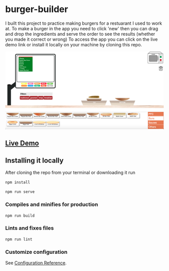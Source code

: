 # burger-builder

I built this project to practice making burgers for a restuarant I used to work at. To make a burger in the app you need to click 'new' then you can drag and drop the ingredients and serve the order to see the results (whether you made it correct or wrong) To access the app you can click on the live demo link or install it locally on your machine by cloning this repo. 

![app image](/burger-builder-screenshot.jpg)

## [Live Demo](https://aliakbarsu.github.io/AliakbarSu.github.io.burger-builder/)

## Installing it locally
After cloning the repo from your terminal or downloading it run
```
npm install
```
```
npm run serve
```

### Compiles and minifies for production
```
npm run build
```

### Lints and fixes files
```
npm run lint
```

### Customize configuration
See [Configuration Reference](https://cli.vuejs.org/config/).
